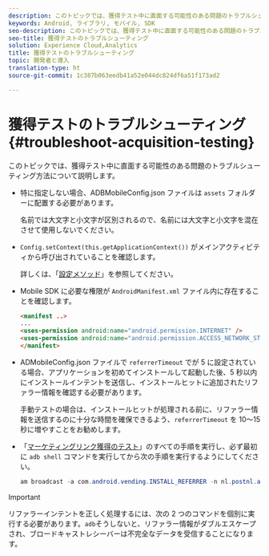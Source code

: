 ```yaml
---
description: このトピックでは、獲得テスト中に直面する可能性のある問題のトラブルシューティング方法について説明します。
keywords: Android, ライブラリ, モバイル, SDK
seo-description: このトピックでは、獲得テスト中に直面する可能性のある問題のトラブルシューティング方法について説明します。
seo-title: 獲得テストのトラブルシューティング
solution: Experience Cloud,Analytics
title: 獲得テストのトラブルシューティング
topic: 開発者と導入
translation-type: ht
source-git-commit: 1c387b063eedb41a52e044dc824df6a51f173ad2

---
```



# 獲得テストのトラブルシューティング{#troubleshoot-acquisition-testing}

このトピックでは、獲得テスト中に直面する可能性のある問題のトラブルシューティング方法について説明します。

* 特に指定しない場合、ADBMobileConfig.json ファイルは `assets` フォルダーに配置する必要があります。

   名前では大文字と小文字が区別されるので、名前には大文字と小文字を混在させて使用しないでください。

* `Config.setContext(this.getApplicationContext())` がメインアクティビティから呼び出されていることを確認します。

   詳しくは、「[設定メソッド](https://docs.adobe.com/content/help/ja-JP/mobile-services/android/configuration-android/methods.html)」を参照してください。

* Mobile SDK に必要な権限が `AndroidManifest.xml` ファイル内に存在することを確認します。

   ```html
   <manifest ..>
   ... 
   <uses-permission android:name="android.permission.INTERNET" />
   <uses-permission android:name="android.permission.ACCESS_NETWORK_STATE" />
   </manifest>
   ```

* ADMobileConfig.json ファイルで `referrerTimeout` でが 5 に設定されている場合、アプリケーションを初めてインストールして起動した後、5 秒以内にインストールインテントを送信し、インストールヒットに追加されたリファラー情報を確認する必要があります。

   手動テストの場合は、インストールヒットが処理される前に、リファラー情報を送信するのに十分な時間を確保できるよう、`referrerTimeout` を 10～15 秒に増やすことをお勧めします。

* 「[マーケティングリンク獲得のテスト](https://docs.adobe.com/content/help/ja-JP/mobile-services/android/acquisition-android/t-testing-marketing-link-acquisition.html)」のすべての手順を実行し、必ず最初に `adb shell` コマンドを実行してから次の手順を実行するようにしてください。

   ```java
   am broadcast -a com.android.vending.INSTALL_REFERRER -n nl.postnl.app/.tracking.AdobeAcquisitionLinkBroadcastReceiver --es "referrer" "utm_source=adb_acq_v3&utm_campaign=adb_acq_v3&utm_content=<the newly generated id at step #7>"
   ```

>[!IMPORTANT]
>
>リファラーインテントを正しく処理するには、次の 2 つのコマンドを個別に実行する必要があります。`adb`そうしないと、リファラー情報がダブルエスケープされ、ブロードキャストレシーバーは不完全なデータを受信することになります。

